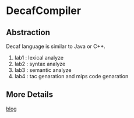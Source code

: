# DecafCompiler

## Abstraction
Decaf language is similar to Java or C++.
1. lab1 : lexical analyze
2. lab2 : syntax analyze
3. lab3 : semantic analyze
4. lab4 : tac genaration and mips code genaration


## More Details
[blog](https://martins3.github.io/tags/core/)
